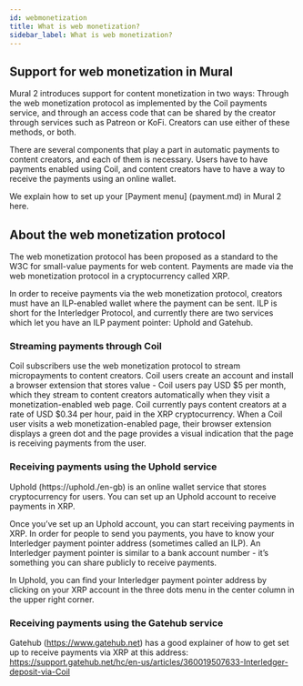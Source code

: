 ```yaml
---
id: webmonetization
title: What is web monetization?
sidebar_label: What is web monetization?
---
```


## Support for web monetization in Mural

Mural 2 introduces support for content monetization in two ways: Through the web monetization protocol as implemented by the Coil payments service, and through an access code that can be shared by the creator through services such as Patreon or KoFi. Creators can use either of these methods, or both.

There are several components that play a part in automatic payments to content creators, and each of them is necessary. Users have to have payments enabled using Coil, and content creators have to have a way to receive the payments using an online wallet.

We explain how to set up your [Payment menu] (payment.md) in Mural 2 here.

## About the web monetization protocol

The web monetization protocol has been proposed as a standard to the W3C for small-value payments for web content. Payments are made via the web monetization protocol in a cryptocurrency called XRP.

In order to receive payments via the web monetization protocol, creators must have an ILP-enabled wallet where the payment can be sent. ILP is short for the Interledger Protocol, and currently there are two services which let you have an ILP payment pointer: Uphold and Gatehub. 

### Streaming payments through Coil

Coil subscribers use the web monetization protocol to stream micropayments to content creators. Coil users create an account and install a browser extension that stores value - Coil users pay USD $5 per month, which they stream to content creators automatically when they visit a monetization-enabled web page. Coil currently pays content creators at a rate of USD $0.34 per hour, paid in the XRP cryptocurrency. When a Coil user visits a web monetization-enabled page, their browser extension displays a green dot and the page provides a visual indication that the page is receiving payments from the user.

### Receiving payments using the Uphold service
Uphold (https://uphold./en-gb) is an online wallet service that stores cryptocurrency for users. You can set up an Uphold account to receive payments in XRP.

Once you’ve set up an Uphold account, you can start receiving payments in XRP. In order for people to send you payments, you have to know your Interledger payment pointer address (sometimes called an ILP). An Interledger payment pointer is similar to a bank account number - it’s something you can share publicly to receive payments.

In Uphold, you can find your Interledger payment pointer address by clicking on your XRP account in the three dots menu in the center column in the upper right corner. 

### Receiving payments using the Gatehub service
Gatehub (https://www.gatehub.net) has a good explainer of how to get set up to receive payments via XRP at this address: https://support.gatehub.net/hc/en-us/articles/360019507633-Interledger-deposit-via-Coil


